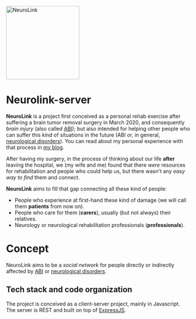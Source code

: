 <img src="https://juanramirez.github.io/assets/images/projects/neurolink/logo.png" alt="NeuroLink" width="200"/>

# Neurolink-server

**NeuroLink** is a project first conceived as a personal rehab exercise after suffering a brain tumor removal surgery in March 2020, and consequently _brain injury_ (also called [ABI](https://en.wikipedia.org/wiki/Acquired_brain_injury)); but also intended for helping other people who can suffer this kind of situations in the future (ABI or, in general, [neurological disorders](https://en.wikipedia.org/wiki/Neurological_disorder)).
You can read about my personal experience with that process in [my blog](http://juanramirez.github.io/posts).

After having my surgery, in the process of thinking about our life **after** leaving the hospital, we (my wife and me) found that there _were_ resources for rehabilitation and people who could help us, but there wasn't any _easy way to find_ them and connect.

**NeuroLink** aims to fill that gap connecting all these kind of people:
* People who experience at first-hand these kind of damage (we will call them **patients** from now on).
* People who care for them (**carers**), usually (but not always) their relatives.
* Neurology or neurological rehabilitation professionals (**professionals**).


# Concept

NeuroLink aims to be a _social network_ for people directly or indirectly affected by [ABI](https://en.wikipedia.org/wiki/Acquired_brain_injury) or [neurological disorders](https://en.wikipedia.org/wiki/Neurological_disorder).

## Tech stack and code organization

The project is conceived as a client-server project, mainly in Javascript. The server is REST and built on top of [ExpressJS](https://expressjs.com/).
